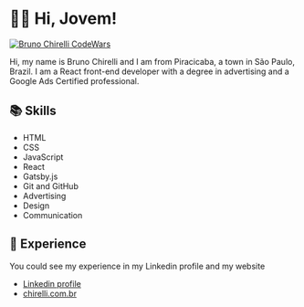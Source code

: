 # :raising_hand_man: Hi, Jovem!

[![Bruno Chirelli CodeWars](https://www.codewars.com/users/brunochirelli/badges/small)](https://www.codewars.com/users/brunochirelli)

Hi, my name is Bruno Chirelli and I am from Piracicaba, a town in São Paulo, Brazil.
I am a React front-end developer with a degree in advertising and a Google Ads Certified professional.

## :books: Skills

- HTML
- CSS
- JavaScript
- React
- Gatsby.js
- Git and GitHub
- Advertising
- Design
- Communication

## :briefcase: Experience

You could see my experience in my Linkedin profile and my website

- [Linkedin profile](https://www.linkedin.com/in/brunochirelli/)
- [chirelli.com.br](https://www.chirelli.com.br/)
